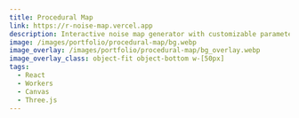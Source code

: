 ```yaml
---
title: Procedural Map
link: https://r-noise-map.vercel.app
description: Interactive noise map generator with customizable parameters
image: /images/portfolio/procedural-map/bg.webp
image_overlay: /images/portfolio/procedural-map/bg_overlay.webp
image_overlay_class: object-fit object-bottom w-[50px]
tags:
  - React
  - Workers
  - Canvas
  - Three.js
---
```

